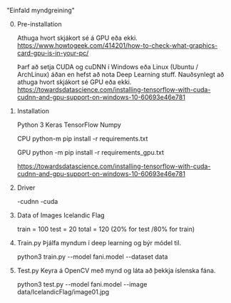 "Einfald myndgreining" 

0) Pre-installation
		
	Athuga hvort skjákort sé á GPU eða ekki.
	https://www.howtogeek.com/414201/how-to-check-what-graphics-card-gpu-is-in-your-pc/

	Þarf að setja CUDA og cuDNN í Windows eða Linux (Ubuntu / ArchLinux) áðan en hefst að nota Deep Learning stuff. Nauðsynlegt að athuga hvort skjákort sé GPU eða ekki. 
	https://towardsdatascience.com/installing-tensorflow-with-cuda-cudnn-and-gpu-support-on-windows-10-60693e46e781

1) Installation 
	
	Python 3
	Keras
	TensorFlow 
	Numpy 

	CPU
    python-m pip install -r requirements.txt 

	GPU
	python -m pip install -r requirements_gpu.txt


	https://towardsdatascience.com/installing-tensorflow-with-cuda-cudnn-and-gpu-support-on-windows-10-60693e46e781

2) Driver 

	-cudnn
	-cuda

3) Data of Images 
	Icelandic Flag

	train = 100
	test = 20
	total = 120 (20% for test /80% for train) 

4) Train.py 
	Þjálfa myndum í deep learning og býr módel til.

	python3 train.py --model fani.model --dataset data

5) Test.py 
	Keyra á OpenCV með mynd og láta að þekkja íslenska fána.

	python3 test.py --model fani.model --image data/IcelandicFlag/image01.jpg 